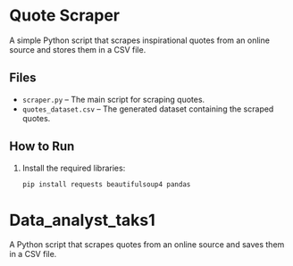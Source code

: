 # Quote Scraper

A simple Python script that scrapes inspirational quotes from an online source and stores them in a CSV file.

## Files
- `scraper.py` – The main script for scraping quotes.
- `quotes_dataset.csv` – The generated dataset containing the scraped quotes.

## How to Run
1. Install the required libraries:
   ```bash
   pip install requests beautifulsoup4 pandas
# Data_analyst_taks1
A Python script that scrapes quotes from an online source and saves them in a CSV file.
